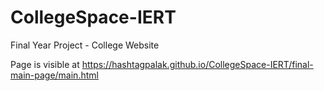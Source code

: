 # CollegeSpace-IERT
Final Year Project - College Website

Page is visible at https://hashtagpalak.github.io/CollegeSpace-IERT/final-main-page/main.html
